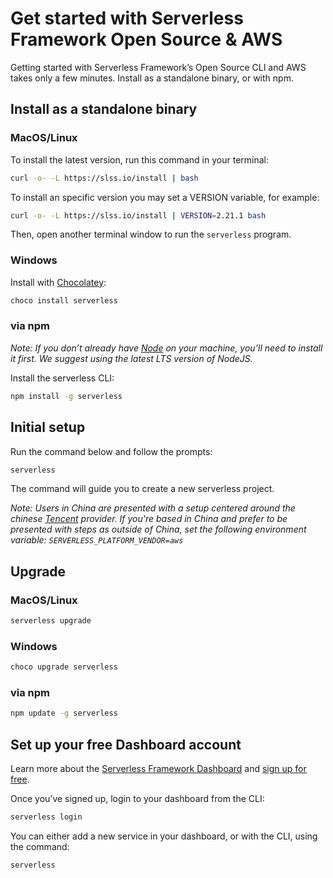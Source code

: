 <!--
title: Serverless Getting Started Guide
menuText: Get Started
layout: Doc
menuOrder: 0
menuItems:
  - {menuText: AWS Guide, path: /framework/docs/providers/aws/guide/quick-start}
  - {menuText: Azure Functions Guide, path: /framework/docs/providers/azure/guide/quick-start}
  - {menuText: Apache OpenWhisk Guide, path: /framework/docs/providers/openwhisk/guide/quick-start}
  - {menuText: Google Functions Guide, path: /framework/docs/providers/google/guide/quick-start}
  - {menuText: Kubeless Guide, path: /framework/docs/providers/kubeless/guide/quick-start}
  - {menuText: Knative Guide, path: /framework/docs/providers/knative/guide/quick-start}
  - {menuText: Spotinst Guide, path: /framework/docs/providers/spotinst/guide/quick-start}
  - {menuText: Fn Guide, path: /framework/docs/providers/fn/guide/quick-start}
  - {menuText: Cloudflare Workers Guide, path: /framework/docs/providers/cloudflare/guide/quick-start}
  - {menuText: Alibaba Guide , path: /framework/docs/providers/aliyun/guide/quick-start}
  - {menuText: Tencent Guide , path: /framework/docs/providers/tencent/guide/quick-start}
-->

# Get started with Serverless Framework Open Source & AWS

Getting started with Serverless Framework’s Open Source CLI and AWS takes only a few minutes. Install as a standalone binary, or with npm.

## Install as a standalone binary

### MacOS/Linux

To install the latest version, run this command in your terminal:

```bash
curl -o- -L https://slss.io/install | bash
```

To install an specific version you may set a VERSION variable, for example:

```bash
curl -o- -L https://slss.io/install | VERSION=2.21.1 bash
```

Then, open another terminal window to run the `serverless` program.

### Windows

Install with [Chocolatey](https://chocolatey.org/):

```bash
choco install serverless
```

### via npm

_Note: If you don’t already have [Node](https://nodejs.org/en/download/package-manager/) on your machine, you’ll need to install it first. We suggest using the latest LTS version of NodeJS._

Install the serverless CLI:

```bash
npm install -g serverless
```

## Initial setup

Run the command below and follow the prompts:

```bash
serverless
```

The command will guide you to create a new serverless project.

_Note: Users in China are presented with a setup centered around the chinese [Tencent](https://intl.cloud.tencent.com/) provider. If you're based in China and prefer to be presented with steps as outside of China, set the following environment variable: `SERVERLESS_PLATFORM_VENDOR=aws`_

## Upgrade

### MacOS/Linux

```bash
serverless upgrade
```

### Windows

```bash
choco upgrade serverless
```

### via npm

```bash
npm update -g serverless
```

## Set up your free Dashboard account

Learn more about the [Serverless Framework Dashboard](https://serverless.com/framework/) and [sign up for free](https://app.serverless.com).

Once you’ve signed up, login to your dashboard from the CLI:

```bash
serverless login
```

You can either add a new service in your dashboard, or with the CLI, using the command:

```bash
serverless
```
